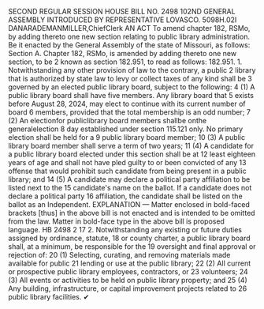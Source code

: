 SECOND REGULAR SESSION
HOUSE BILL NO. 2498
102ND GENERAL ASSEMBLY
INTRODUCED BY REPRESENTATIVE LOVASCO.
5098H.02I DANARADEMANMILLER,ChiefClerk
AN ACT
To amend chapter 182, RSMo, by adding thereto one new section relating to public library
administration.
Be it enacted by the General Assembly of the state of Missouri, as follows:
Section A. Chapter 182, RSMo, is amended by adding thereto one new section, to be
2 known as section 182.951, to read as follows:
182.951. 1. Notwithstanding any other provision of law to the contrary, a public
2 library that is authorized by state law to levy or collect taxes of any kind shall be
3 governed by an elected public library board, subject to the following:
4 (1) A public library board shall have five members. Any library board that
5 exists before August 28, 2024, may elect to continue with its current number of board
6 members, provided that the total membership is an odd number;
7 (2) An electionfor publiclibrary board members shallbe onthe generalelection
8 day established under section 115.121 only. No primary election shall be held for a
9 public library board member;
10 (3) A public library board member shall serve a term of two years;
11 (4) A candidate for a public library board elected under this section shall be at
12 least eighteen years of age and shall not have pled guilty to or been convicted of any
13 offense that would prohibit such candidate from being present in a public library; and
14 (5) A candidate may declare a political party affiliation to be listed next to the
15 candidate's name on the ballot. If a candidate does not declare a political party
16 affiliation, the candidate shall be listed on the ballot as an Independent.
EXPLANATION — Matter enclosed in bold-faced brackets [thus] in the above bill is not enacted and is
intended to be omitted from the law. Matter in bold-face type in the above bill is proposed language.
HB 2498 2
17 2. Notwithstanding any existing or future duties assigned by ordinance, statute,
18 or county charter, a public library board shall, at a minimum, be responsible for the
19 oversight and final approval or rejection of:
20 (1) Selecting, curating, and removing materials made available for public
21 lending or use at the public library;
22 (2) All current or prospective public library employees, contractors, or
23 volunteers;
24 (3) All events or activities to be held on public library property; and
25 (4) Any building, infrastructure, or capital improvement projects related to
26 public library facilities.
✔